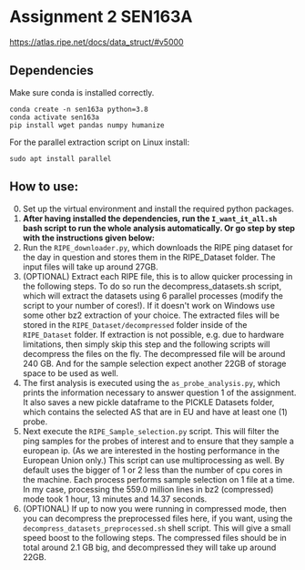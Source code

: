 # Assignment 2 SEN163A
https://atlas.ripe.net/docs/data_struct/#v5000

## Dependencies

Make sure conda is installed correctly.

```
conda create -n sen163a python=3.8
conda activate sen163a
pip install wget pandas numpy humanize
```

For the parallel extraction script on Linux install:

```
sudo apt install parallel
```

## How to use:

0.  Set up the virtual environment and install the required python packages.
1.  **After having installed the dependencies, run the `I_want_it_all.sh` bash script to run the whole analysis automatically. Or go step by step with the instructions given below:**
2.  Run the `RIPE_downloader.py`, which downloads the RIPE ping dataset for the day in question and stores them in the RIPE_Dataset folder. The input files will take up around 27GB.
3.  (OPTIONAL) Extract each RIPE file, this is to allow quicker processing in the following steps. To do so run the decompress_datasets.sh script, which will extract the datasets using 6 parallel processes (modify the script to your number of cores!). If it doesn't work on Windows use some other bz2 extraction of your choice. The extracted files will be stored in the `RIPE_Dataset/decompressed` folder inside of the `RIPE_Dataset` folder. If extraction is not possible, e.g. due to hardware limitations, then simply skip this step and the following scripts will decompress the files on the fly. The decompressed file will be around 240 GB. And for the sample selection expect another 22GB of storage space to be used as well.
4.  The first analysis is executed using the `as_probe_analysis.py`, which prints the information necessary to answer question 1 of the assignment. It also saves a new pickle dataframe to the PICKLE Datasets folder, which contains the selected AS that are in EU and have at least one (1) probe.
5.  Next execute the `RIPE_Sample_selection.py` script. This will filter the ping samples for the probes of interest and to ensure that they sample a european ip. (As we are interested in the hosting performance in the European Union only.) This script can use multiprocessing as well. By default uses the bigger of 1 or 2 less than the number of cpu cores in the machine. Each process performs sample selection on 1 file at a time. In my case, processing the 559.0 million lines in bz2 (compressed) mode took 1 hour, 13 minutes and 14.37 seconds.
6.  (OPTIONAL) If up to now you were running in compressed mode, then you can decompress the preprocessed files here, if you want, using the `decompress_datasets_preprocessed.sh` shell script. This will give a small speed boost to the following steps. The compressed files should be in total around 2.1 GB big, and decompressed they will take up around 22GB.